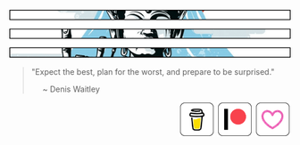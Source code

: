 ![hmmm...](https://github.com/Justin-Byrne/Justin-Byrne/blob/main/images/temple_top.png)

> "Expect the best, plan for the worst, and prepare to be surprised."
>
> &nbsp;&nbsp;&nbsp;&nbsp; ~ Denis Waitley

<div align="right">
<a href="https://www.buymeacoffee.com/byrnesystems" target="_new"><img src="https://github.com/Justin-Byrne/Justin-Byrne/blob/main/images/buy-me-a-coffee-button_trans.png" width="64" /></a>
<a href="https://www.patreon.com/byrnesystems" target="_new"><img src="https://github.com/Justin-Byrne/Justin-Byrne/blob/main/images/patreon-button_trans.png" width="64" /></a>
<a href="https://github.com/sponsors/Justin-Byrne" target="_new"><img src="https://github.com/Justin-Byrne/Justin-Byrne/blob/main/images/github-sponsor-button_trans.png" width="64" /></a>
</div>
